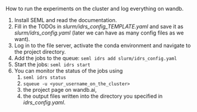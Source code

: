 How to run the experiments on the cluster and log everything on wandb.

1. Install SEML and read the documentation.
2. Fill in the TODOs in *slurm/idrs_config_TEMPLATE.yaml* and save it as *slurm/idrs_config.yaml* (later we can have as many config files as we want).
3. Log in to the file server, activate the conda environment and navigate to the project directory.
4. Add the jobs to the queue: `seml idrs add slurm/idrs_config.yaml`
5. Start the jobs: `seml idrs start`
6. You can monitor the status of the jobs using
   1. `seml idrs status`
   2. `squeue -u <your_username_on_the_cluster>`
   3. the project page on wandb.ai, 
   4. the output files written into the directory you specified in *idrs_config.yaml*.
   